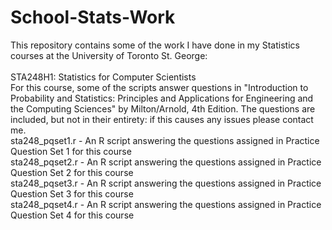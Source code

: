 # School-Stats-Work
This repository contains some of the work I have done in my Statistics courses at the University of Toronto St. George:<br />
<br />
STA248H1: Statistics for Computer Scientists<br />
For this course, some of the scripts answer questions in "Introduction to Probability and Statistics: Principles and Applications for Engineering and the Computing Sciences" by Milton/Arnold, 4th Edition. The questions are included, but not in their entirety: if this causes any issues please contact me.<br />
sta248_pqset1.r - An R script answering the questions assigned in Practice Question Set 1 for this course<br />
sta248_pqset2.r - An R script answering the questions assigned in Practice Question Set 2 for this course<br />
sta248_pqset3.r - An R script answering the questions assigned in Practice Question Set 3 for this course<br />
sta248_pqset4.r - An R script answering the questions assigned in Practice Question Set 4 for this course<br />